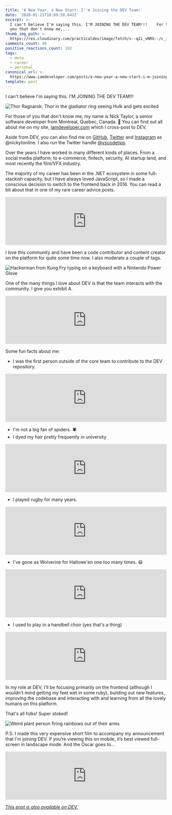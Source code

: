 ```yaml
---
title: 'A New Year, a New Start: I''m Joining the DEV Team!'
date: '2020-01-21T18:09:58.642Z'
excerpt: >-
  I can't believe I'm saying this. I'M JOINING THE DEV TEAM!!!    For those of
  you that don't know me,...
thumb_img_path: >-
  https://res.cloudinary.com/practicaldev/image/fetch/s--q2i_vNRX--/c_imagga_scale,f_auto,fl_progressive,h_420,q_auto,w_1000/https://thepracticaldev.s3.amazonaws.com/i/6v67gbppb6cqqj3pqrp3.png
comments_count: 40
positive_reactions_count: 102
tags:
  - meta
  - career
  - personal
canonical_url: >-
  https://www.iamdeveloper.com/posts/a-new-year-a-new-start-i-m-joining-the-dev-team-3ap0/
template: post
---
```

I can't believe I'm saying this. I'M JOINING THE DEV TEAM!!!

![Thor Ragnarok: Thor in the gladiator ring seeing Hulk and gets excited](https://media.giphy.com/media/l4FGni1RBAR2OWsGk/giphy.gif)

For those of you that don't know me, my name is Nick Taylor, a senior software developer from Montreal, Quebec, Canada. 👋 You can find out all about me on my site, [iamdeveloper.com](https://iamdeveloper.com) which I cross-post to DEV.

Aside from DEV, you can also find me on [GitHub](https://github.com/nickytonline), [Twitter](https://Twitter.com/nickytonline) and [Instagram](https://instagram.com/nickytonline) as @nickytonline. I also run the Twitter handle [@vscodetips](https://twitter.com/vscodetips).

Over the years I have worked in many different kinds of places. From a social media platform, to e-commerce, fintech, security, AI startup land, and most recently the film/VFX industry.

The majority of my career has been in the .NET ecosystem in some full-stackish capacity, but I have always loved JavaScript, so I made a conscious decision to switch to the frontend back in 2016. You can read a bit about that in one of my rare career advice posts.


<iframe class="liquidTag" src="https://dev.to/embed/link?args=https%3A%2F%2Fdev.to%2Fnickytonline%2Ftake-chances-and-standout-because-who-knows-3kh6" style="border: 0; width: 100%;"></iframe>


I love this community and have been a code contributor and content creator on the platform for quite some time now. I also moderate a couple of tags.

![Hackerman from Kung Fry typing on a keyboard with a Nintendo Power Glove](https://media.giphy.com/media/VHHxxFAeLaYzS/giphy.gif)

One of the many things I love about DEV is that the team interacts with the community. I give you exhibit A.


<iframe class="liquidTag" src="https://dev.to/embed/devcomment?args=493" style="border: 0; width: 100%;"></iframe>


Some fun facts about me:

* I was the first person outside of the core team to contribute to the DEV repository.


<iframe class="liquidTag" src="https://dev.to/embed/link?args=https%3A%2F%2Fdev.to%2Fjess%2Fdev-monthly-report--march-2018-579p" style="border: 0; width: 100%;"></iframe>


* I'm not a big fan of spiders. 🕷
* I dyed my hair pretty frequently in university


<iframe class="liquidTag" src="https://dev.to/embed/instagram?args=B0WJGwsJrCb" style="border: 0; width: 100%;"></iframe>


* I played rugby for many years.


<iframe class="liquidTag" src="https://dev.to/embed/instagram?args=B0Cm4-7pr4T" style="border: 0; width: 100%;"></iframe>


* I've gone as Wolverine for Hallowe'en one too many times. 😆


<iframe class="liquidTag" src="https://dev.to/embed/instagram?args=B3a1szWJdDs" style="border: 0; width: 100%;"></iframe>


* I used to play in a handbell choir (yes that's a thing)


<iframe class="liquidTag" src="https://dev.to/embed/instagram?args=B1K7z-fpEP-" style="border: 0; width: 100%;"></iframe>


In my role at DEV, I'll be focusing primarily on the frontend (although I wouldn’t mind getting my feet wet in some ruby), building out new features, improving the codebase and interacting with and learning from all the lovely humans on this platform.

That's all folks! Super stoked!

![Weird plant person firing rainbows out of their arms](https://media.giphy.com/media/3oz8xRF0v9WMAUVLNK/giphy.gif)

P.S. I made this very expensive short film to accompany my announcement that I'm joining DEV. If you’re viewing this on mobile, it’s best viewed full-screen in landscape mode. And the Oscar goes to...


<iframe class="liquidTag" src="https://dev.to/embed/youtube?args=dpMJBABCIiM" style="border: 0; width: 100%;"></iframe>










*[This post is also available on DEV.](https://dev.to/nickytonline/a-new-year-a-new-start-i-m-joining-the-dev-team-3ap0)*


<script>
const parent = document.getElementsByTagName('head')[0];
const script = document.createElement('script');
script.type = 'text/javascript';
script.src = 'https://cdnjs.cloudflare.com/ajax/libs/iframe-resizer/4.1.1/iframeResizer.min.js';
script.charset = 'utf-8';
script.onload = function() {
    window.iFrameResize({}, '.liquidTag');
};
parent.appendChild(script);
</script>    

